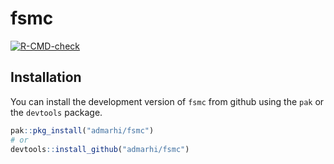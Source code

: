 
<!-- README.md is generated from README.Rmd. Please edit that file -->

# fsmc

<!-- badges: start -->

[![R-CMD-check](https://github.com/admarhi/fsmc/actions/workflows/R-CMD-check.yaml/badge.svg)](https://github.com/admarhi/fsmc/actions/workflows/R-CMD-check.yaml)
<!-- badges: end -->

## Installation

You can install the development version of `fsmc` from github using the
`pak` or the `devtools` package.

``` r
pak::pkg_install("admarhi/fsmc")
# or
devtools::install_github("admarhi/fsmc")
```
